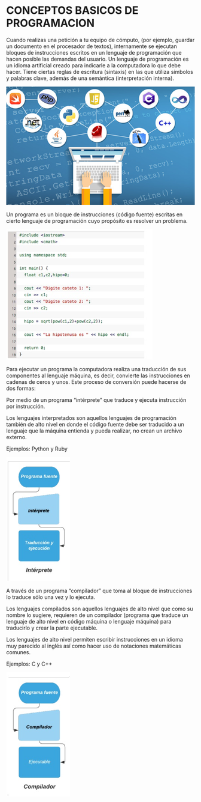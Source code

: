 # CONCEPTOS BASICOS DE PROGRAMACION

Cuando realizas una petición a tu equipo de cómputo, (por ejemplo,
guardar un documento en el procesador de textos), internamente se
ejecutan bloques de instrucciones escritos en un lenguaje de
programación que hacen posible las demandas del usuario.
Un lenguaje de programación es un idioma artificial creado para indicarle
a la computadora lo que debe hacer. Tiene ciertas reglas de escritura
(sintaxis) en las que utiliza símbolos y palabras clave, además de una
semántica (interpretación interna).

![lenguajes](../images/lenguajes.jpg)

Un programa es un bloque de instrucciones (código fuente) escritas en
cierto lenguaje de programación cuyo propósito es resolver un problema.

![programa](../images/programa.jpg)

Para ejecutar un programa la computadora realiza una traducción de sus
componentes al lenguaje máquina, es decir, convierte las instrucciones en
cadenas de ceros y unos. Este proceso de conversión puede hacerse de
dos formas:

Por medio de un programa “intérprete” que traduce y ejecuta instrucción
por instrucción.

Los lenguajes interpretados son aquellos lenguajes de programación también de alto nivel en donde el código fuente debe ser traducido a un lenguaje que la máquina entienda y pueda realizar, no crean un archivo externo.

Ejemplos: Python y Ruby


![interprete](../images/interprete.jpg)

A través de un programa “compilador” que toma al bloque de
instrucciones lo traduce sólo una vez y lo ejecuta.

Los lenguajes compilados son aquellos lenguajes de alto nivel que como su nombre lo sugiere, requieren de un compilador (programa que traduce un lenguaje de alto nivel en código máquina o lenguaje máquina) para traducirlo y crear la parte ejecutable.

Los lenguajes de alto nivel permiten escribir instrucciones en un idioma muy parecido al inglés así como hacer uso de notaciones matemáticas comunes.

Ejemplos: C y C++

![compilado](../images/compilado.jpg)
